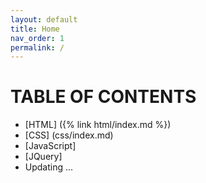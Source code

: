 ```yaml
---
layout: default
title: Home
nav_order: 1
permalink: /
---
```

# TABLE OF CONTENTS
- [HTML] ({% link html/index.md %})
- [CSS] (css/index.md)
- [JavaScript]
- [JQuery]
- Updating ...
